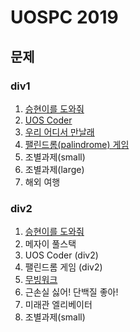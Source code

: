 # UOSPC 2019

## 문제

### div1

1. [승현이를 도와줘](https://github.com/iknoom/uospc/blob/master/2019/div1/1.%20%EC%8A%B9%ED%98%84%EC%9D%B4%EB%A5%BC%20%EB%8F%84%EC%99%80%EC%A4%98/lsh_statement.pdf)
2. [UOS Coder](https://github.com/iknoom/uospc/blob/master/2019/div1/2.%20UOS%20Coder/uoscoder_statement.pdf)
3. [우리 어디서 만날래](https://github.com/iknoom/uospc/blob/master/2019/div1/3.%20%EC%9A%B0%EB%A6%AC%20%EC%96%B4%EB%94%94%EC%84%9C%20%EB%A7%8C%EB%82%A0%EB%9E%98/wherewemeet_statement.pdf)
4. [팰린드롬(palindrome) 게임](https://github.com/iknoom/uospc/blob/master/2019/div1/4.%20%ED%8C%B0%EB%A6%B0%EB%93%9C%EB%A1%AC(palindrome)%20%EA%B2%8C%EC%9E%84/palindrome_statement.pdf)
5. 조별과제(small)
6. 조별과제(large)
7. 해외 여행

### div2

1. [승현이를 도와줘](https://github.com/iknoom/uospc/blob/master/2019/div2/1.%20%EC%8A%B9%ED%98%84%EC%9D%B4%EB%A5%BC%20%EB%8F%84%EC%99%80%EC%A4%98/lsh_statement.pdf)
2. 메자이 풀스택
3. UOS Coder (div2)
4. 팰린드롬 게임 (div2)
5. [무빙워크](https://github.com/iknoom/uospc/blob/master/2019/div2/5.%20%EB%AC%B4%EB%B9%99%EC%9B%8C%ED%81%AC/movingwalk_statement.pdf)
6. 근손실 싫어! 단백질 좋아!
7. 미래관 엘리베이터
8. 조별과제(small)

